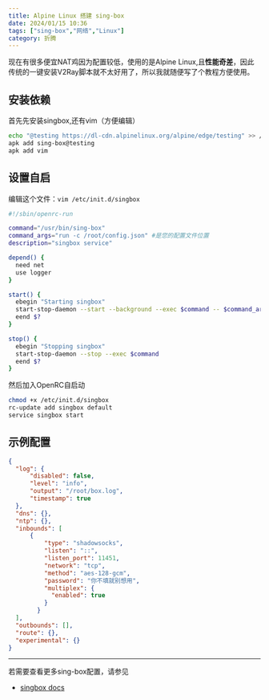 ```yaml
---
title: Alpine Linux 搭建 sing-box
date: 2024/01/15 10:36
tags: ["sing-box","网络","Linux"]
category: 折腾
---
```


现在有很多便宜NAT鸡因为配置较低，使用的是Alpine Linux,且**性能奇差**，因此传统的一键安装V2Ray脚本就不太好用了，所以我就随便写了个教程方便使用。

<!-- more -->


## 安装依赖
首先先安装singbox,还有vim（方便编辑）  
```bash
echo "@testing https://dl-cdn.alpinelinux.org/alpine/edge/testing" >> /etc/apk/repositories
apk add sing-box@testing
apk add vim
```

## 设置自启
编辑这个文件：`vim /etc/init.d/singbox`
```bash
#!/sbin/openrc-run

command="/usr/bin/sing-box"
command_args="run -c /root/config.json" #是您的配置文件位置
description="singbox service"

depend() {
  need net
  use logger
}

start() {
  ebegin "Starting singbox"
  start-stop-daemon --start --background --exec $command -- $command_args
  eend $?
}

stop() {
  ebegin "Stopping singbox"
  start-stop-daemon --stop --exec $command
  eend $?
}
```
然后加入OpenRC自启动  
```bash
chmod +x /etc/init.d/singbox
rc-update add singbox default
service singbox start
```

## 示例配置
```json
{
  "log": {
      "disabled": false,
      "level": "info",
      "output": "/root/box.log",
      "timestamp": true
  },
  "dns": {},
  "ntp": {},
  "inbounds": [
      {
          "type": "shadowsocks",
          "listen": "::",
          "listen_port": 11451,
          "network": "tcp",
          "method": "aes-128-gcm",
          "password": "你不填就别想用",
          "multiplex": {
            "enabled": true
          }
        }
  ],
  "outbounds": [],
  "route": {},
  "experimental": {}
}
```

---
若需要查看更多sing-box配置，请参见
- [singbox docs](https://sing-box.sagernet.org/)
